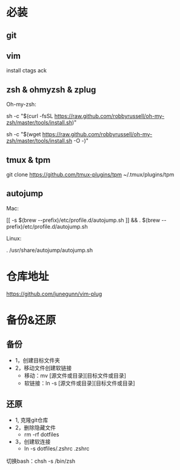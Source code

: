 # 必装

## git 

## vim 
install ctags ack

## zsh & ohmyzsh & zplug
Oh-my-zsh:

sh -c "$(curl -fsSL https://raw.github.com/robbyrussell/oh-my-zsh/master/tools/install.sh)"

sh -c "$(wget https://raw.github.com/robbyrussell/oh-my-zsh/master/tools/install.sh -O -)"

## tmux & tpm
git clone https://github.com/tmux-plugins/tpm ~/.tmux/plugins/tpm

## autojump
Mac:

[[ -s $(brew --prefix)/etc/profile.d/autojump.sh  ]] && . $(brew --prefix)/etc/profile.d/autojump.sh

Linux:

. /usr/share/autojump/autojump.sh

# 仓库地址
https://github.com/junegunn/vim-plug

# 备份&还原
## 备份
- 1，创建目标文件夹
- 2，移动文件创建软链接
    - 移动：mv [源文件或目录][目标文件或目录]
    - 软链接：ln -s [源文件或目录][目标文件或目录]

## 还原
- 1, 克隆git仓库
- 2，删除隐藏文件
    - rm -rf dotfiles
- 3，创建软连接
    - ln -s dotfiles/.zshrc .zshrc

切换bash：chsh -s /bin/zsh
